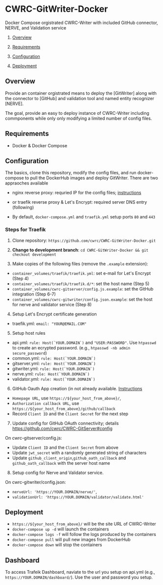 # CWRC-GitWriter-Docker

Docker Compose orgistrated CWRC-Writer with included GitHub connector, NERVE, and Validation service

1. [Overview](#overview)

2. [Requirements](#requirements)

3. [Configuration](#configuration)

4. [Deployment](#deployment)

## Overview

Provide an container orgistrated means to deploy the [GitWriter] along with the connector to [GitHub] and validation tool and named entity recognizer [NERVE].

The goal, provide an easy to deploy instance of CWRC-Writer including commponents while only only modifying a limited number of config files.

## Requirements

- Docker & Docker Compose

## Configuration

The basics, clone this repository, modify the config files, and run docker-compose to pull the DockerHub images and deploy GitWriter. There are two appraoches available

- nginx reverse proxy: requried IP for the config files; [instructions](https://gitlab.dh.tamu.edu/bptarpley/CWRC-GitDocker/tree/master)

- or traefik reverse proxy & Let's Encrypt: required server DNS entry (following)
- By default, `docker-compose.yml` and `traefik.yml` setup ports `80` and `443`
  
### Steps for Traefik

1. Clone repository: `https://github.com/cwrc/CWRC-GitWriter-Docker.git`

2. **Change to development branch**: `cd CWRC-GitWriter-Docker && git checkout development`

3. Make copies of the following files (remove the `.example` extension):

- `container_volumes/traefik/traefik.yml`: set e-mail for Let's Encrypt (Step 4)
- `container_volumes/traefik/traefik.d/*`: set the host name (Step 5)
- `container_volumes/cwrc-gitserver/config.js.example`: set the GitHub integration (Step 6-7)
- `container_volumes/cwrc-gitwriter/config.json.example`: set the host for nerve and validator service (Step 8)

4. Setup Let's Encrypt certificate generation

- traefik.yml: `email: "YOUR@EMAIL.COM"`

5. Setup host rules

- api.yml: ``rule: Host(`YOUR.DOMAIN`)`` and `"USER:PASSWORD"`. Use `htpasswd` to create an ecrypted password. (e.g., `htpasswd -nb admin secure_password`)
- common.yml: ``rule: Host(`YOUR.DOMAIN`)``
- gitserver.yml: ``rule: Host(`YOUR.DOMAIN`)``
- gitwriter.yml: ``rule: Host(`YOUR.DOMAIN`)``
- nerve.yml: ``rule: Host(`YOUR.DOMAIN`)``
- validator.yml: ``rule: Host(`YOUR.DOMAIN`)``

6. GitHub Oauth App creation (in not already available. [Instructions](https://developer.github.com/apps/building-oauth-apps/creating-an-oauth-app/)

- `Homepage URL`, use `https://${your_host_from_above}/`,
- `Authorization callback URL`, use `https://${your_host_from_above}/github/callback`
- Record `Client ID` and the `Client Secret` for the next step

7. Update config for GitHub OAuth connectivity; details <https://github.com/cwrc/CWRC-GitServer#config>

On cwrc-gitserver/config.js:

- Update `Client ID` and the `Client Secret` from above
- Update `jwt_secret` with a randomly generated string of characters
- Update `github_client_origin`,`github_oath_callback` and `github_oath_callback` with the server host name

8. Setup config for Nerve and Validator service.

On cwrc-gitwriter/config.json:

- `nerveUrl: 'https://YOUR.DOMAIN/nerve/'`,
- `validationUrl: 'https://YOUR.DOMAIN/validator/validate.html'`

## Deployment

- `https://${your_host_from_above}/` will be the site URL of CWRC-Writer
- `docker-compose up -d` will launch the containers
- `docker-compose logs -f` will follow the logs produced by the containers
- `docker-compose pull` will pull new images from DockerHub
- `docker-compose down` will stop the containers

## Dashboard

To access Trafeik Dashboard, naviate to the url you setup on api.yml (e.g., `https://YOUR.DOMAIN/dashboard/`).
Use the user and password you setup.

